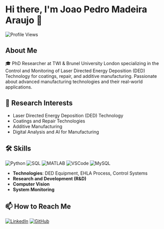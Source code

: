 # Hi there, I'm Joao Pedro Madeira Araujo 👋

![Profile Views](https://komarev.com/ghpvc/?username=Jotamadeira&color=blue)

## About Me
🎓 PhD Researcher at TWI & Brunel University London specializing in the Control and Monitoring of Laser Directed Energy Deposition (DED) Technology for coatings, repair, and additive manufacturing. Passionate about advanced manufacturing technologies and their real-world applications.

## 🔬 Research Interests
- Laser Directed Energy Deposition (DED) Technology
- Coatings and Repair Technologies
- Additive Manufacturing
- Digital Analysis and AI for Manufacturing

## 🛠️ Skills
![Python](https://img.shields.io/badge/Python-FFD43B?style=flat&logo=python&logoColor=blue)
![SQL](https://img.shields.io/badge/SQL-4479A1?style=flat&logo=postgresql&logoColor=white)
![MATLAB](https://img.shields.io/badge/MATLAB-0076A8?style=flat&logo=mathworks&logoColor=white)
![VSCode](https://img.shields.io/badge/VSCode-007ACC?style=flat&logo=visual-studio-code&logoColor=white)
![MySQL](https://img.shields.io/badge/MySQL-4479A1?style=flat&logo=mysql&logoColor=white)
- **Technologies**: DED Equipment, EHLA Process, Control Systems
- **Research and Development (R&D)**
- **Computer Vision**
- **System Monitoring**

## 📫 How to Reach Me
[![LinkedIn](https://img.shields.io/badge/LinkedIn-0077B5?style=flat&logo=linkedin&logoColor=white)](https://www.linkedin.com/in/joão-pedro-madeira-araujo-a503171b1)
[![GitHub](https://img.shields.io/badge/GitHub-181717?style=flat&logo=github&logoColor=white)](https://github.com/Jotamadeira)
